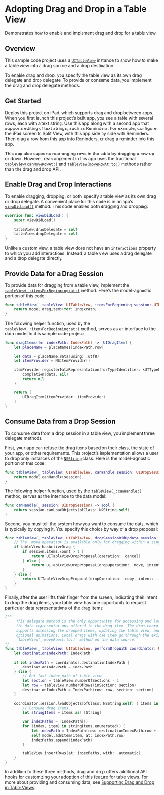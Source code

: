 # Adopting Drag and Drop in a Table View

Demonstrates how to enable and implement drag and drop for a table view.

## Overview
This sample code project uses a [`UITableView`](https://developer.apple.com/documentation/uikit/uitableview) instance to show how to make a table view into a drag source and a drop destination. 

To enable drag and drop, you specify the table view as its own drag delegate and drop delegate. To provide or consume data, you implement the drag and drop delegate methods.

## Get Started
Deploy this project on iPad, which supports drag and drop between apps. When you first launch this project’s built app, you see a table with several rows, each with a text string. Use this app along with a second app that supports editing of text strings, such as Reminders. For example, configure the iPad screen to Split View, with this app side by side with Reminders. Then drag a row from this app into Reminders, or drag a reminder into this app.

This app also supports rearranging rows in the table by dragging a row up or down. However, rearrangement in this app uses the traditional [`tableView(canMoveRowAt:)`](https://developer.apple.com/documentation/uikit/uitableviewdatasource/1614927-tableview) and [`tableView(moveRowAt:to:)`](https://developer.apple.com/documentation/uikit/uitableviewdatasource/1614867-tableview) methods rather than the drag and drop API.


## Enable Drag and Drop Interactions
To enable dragging, dropping, or both, specify a table view as its own drag or drop delegate. A convenient place for this code is in an app’s [`viewDidLoad()`](https://developer.apple.com/documentation/uikit/uiviewcontroller/1621495-viewdidload) method. This code enables both dragging and dropping:

``` swift
override func viewDidLoad() {
    super.viewDidLoad()
    
    tableView.dragDelegate = self
    tableView.dropDelegate = self
}
```

Unlike a custom view, a table view does not have an `interactions` property to which you add interactions. Instead, a table view uses a drag delegate and a drop delegate directly.

## Provide Data for a Drag Session
To provide data for dragging from a table view, implement the [`tableView(_:itemsForBeginning:at:)`](https://developer.apple.com/documentation/uikit/uitableviewdragdelegate/2897492-tableview) method. Here’s the model-agnostic portion of this code:

``` swift
func tableView(_ tableView: UITableView, itemsForBeginning session: UIDragSession, at indexPath: IndexPath) -> [UIDragItem] {
    return model.dragItems(for: indexPath)
}
```

The following helper function, used by the `tableView(_:itemsForBeginning:at:)` method, serves as an interface to the data model in this sample code project:

``` swift
func dragItems(for indexPath: IndexPath) -> [UIDragItem] {
    let placeName = placeNames[indexPath.row]

    let data = placeName.data(using: .utf8)
    let itemProvider = NSItemProvider()
    
    itemProvider.registerDataRepresentation(forTypeIdentifier: kUTTypePlainText as String, visibility: .all) { completion in
        completion(data, nil)
        return nil
    }

    return [
        UIDragItem(itemProvider: itemProvider)
    ]
}
```

## Consume Data from a Drop Session
To consume data from a drop session in a table view, you implement three delegate methods.

First, your app can refuse the drag items based on their class, the state of your app, or other requirements. This project’s implementation allows a user to drop only instances of the [`NSString`](https://developer.apple.com/documentation/foundation/nsstring) class. Here is the model-agnostic portion of this code:

``` swift
func tableView(_ tableView: UITableView, canHandle session: UIDropSession) -> Bool {
    return model.canHandle(session)
}
```

The following helper function, used by the [`tableView(_:canHandle:)`](https://developer.apple.com/documentation/uikit/uitableviewdropdelegate/2897434-tableview) method, serves as the interface to the data model:

``` swift
func canHandle(_ session: UIDropSession) -> Bool {
    return session.canLoadObjects(ofClass: NSString.self)
}
```

Second, you must tell the system how you want to consume the data, which is typically by copying it. You specify this choice by way of a drop proposal:

``` swift
func tableView(_ tableView: UITableView, dropSessionDidUpdate session: UIDropSession, withDestinationIndexPath destinationIndexPath: IndexPath?) -> UITableViewDropProposal {
    // The .move operation is available only for dragging within a single app.
    if tableView.hasActiveDrag {
        if session.items.count > 1 {
            return UITableViewDropProposal(operation: .cancel)
        } else {
            return UITableViewDropProposal(dropOperation: .move, intent: .insertAtDestinationIndexPath)
        }
    } else {
        return UITableViewDropProposal(dropOperation: .copy, intent: .insertAtDestinationIndexPath)
    }
}
```

Finally, after the user lifts their finger from the screen, indicating their intent to drop the drag items, your table view has one opportunity to request particular data representations of the drag items:

``` swift
/**
     This delegate method is the only opportunity for accessing and loading
     the data representations offered in the drag item. The drop coordinator
     supports accessing the dropped items, updating the table view, and specifying
     optional animations. Local drags with one item go through the existing
     `tableView(_:moveRowAt:to:)` method on the data source.
*/
func tableView(_ tableView: UITableView, performDropWith coordinator: UITableViewDropCoordinator) {
    let destinationIndexPath: IndexPath
    
    if let indexPath = coordinator.destinationIndexPath {
        destinationIndexPath = indexPath
    } else {
        // Get last index path of table view.
        let section = tableView.numberOfSections - 1
        let row = tableView.numberOfRows(inSection: section)
        destinationIndexPath = IndexPath(row: row, section: section)
    }
    
    coordinator.session.loadObjects(ofClass: NSString.self) { items in
        // Consume drag items.
        let stringItems = items as! [String]
        
        var indexPaths = [IndexPath]()
        for (index, item) in stringItems.enumerated() {
            let indexPath = IndexPath(row: destinationIndexPath.row + index, section: destinationIndexPath.section)
            self.model.addItem(item, at: indexPath.row)
            indexPaths.append(indexPath)
        }

        tableView.insertRows(at: indexPaths, with: .automatic)
    }
}
```

In addition to these three methods, drag and drop offers additional API hooks for customizing your adoption of this feature for table views. For more about providing and consuming data, see [Supporting Drag and Drop in Table Views](https://developer.apple.com/documentation/uikit/views_and_controls/table_views/supporting_drag_and_drop_in_table_views).
